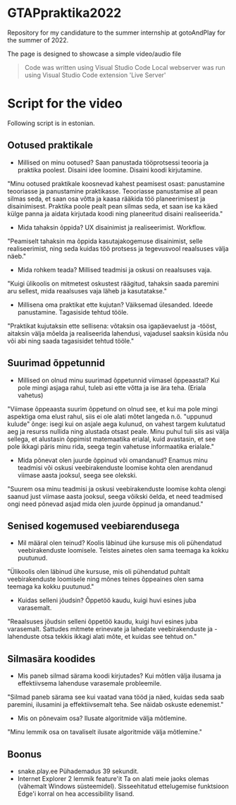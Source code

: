 # GTAPpraktika2022
Repository for my candidature to the summer internship at gotoAndPlay for the summer of 2022.

The page is designed to showcase a simple video/audio file

> Code was written using Visual Studio Code
> Local webserver was run using Visual Studio Code extension 'Live Server'

# Script for the video

Following script is in estonian.

## Ootused praktikale

- Millised on minu ootused?
Saan panustada tööprotsessi teooria ja praktika poolest.
Disaini idee loomine.
Disaini koodi kirjutamine.

"Minu ootused praktikale koosnevad kahest peamisest osast: panustamine teooriasse ja panustamine praktikasse. Teooriasse panustamise all pean silmas seda, et saan osa võtta ja kaasa rääkida töö planeerimisest ja disainimisest. Praktika poole pealt pean silmas seda, et saan ise ka käed külge panna ja aidata kirjutada koodi ning planeeritud disaini realiseerida."

- Mida tahaksin õppida?
UX disainimist ja realiseerimist.
Workflow.

"Peamiselt tahaksin ma õppida kasutajakogemuse disainimist, selle realiseerimist, ning seda kuidas töö protsess ja tegevusvool reaalsuses välja näeb."

- Mida rohkem teada?
Millised teadmisi ja oskusi on reaalsuses vaja.

"Kuigi ülikoolis on mitmetest oskustest räägitud, tahaksin saada paremini aru sellest, mida reaalsuses vaja läheb ja kasutatakse."

- Millisena oma praktikat ette kujutan?
Väiksemad ülesanded.
Ideede panustamine.
Tagasiside tehtud tööle.

"Praktikat kujutaksin ette sellisena: võtaksin osa igapäevaelust ja -tööst, aitaksin välja mõelda ja realiseerida lahendusi, vajadusel saaksin küsida nõu või abi ning saada tagasisidet tehtud tööle."



## Suurimad õppetunnid

- Millised on olnud minu suurimad õppetunnid viimasel õppeaastal?
Kui pole mingi asjaga rahul, tuleb asi ette võtta ja ise ära teha. (Eriala vahetus)

"Viimase õppeaasta suurim õppetund on olnud see, et kui ma pole mingi aspektiga oma elust rahul, siis ei ole alati mõtet langeda n.ö. "uppunud kulude" õnge: isegi kui on asjale aega kulunud, on vahest targem kulutatud aeg ja resurss nullida ning alustada otsast peale. Minu puhul tuli siis asi välja sellega, et alustasin õppimist matemaatika erialal, kuid avastasin, et see pole ikkagi päris minu rida, seega tegin vahetuse informaatika erialale."

- Mida põnevat olen juurde õppinud või omandanud?
Enamus minu teadmisi või oskusi veebirakenduste loomise kohta olen arendanud viimase aasta jooksul, seega see olekski.

"Suurem osa minu teadmisi ja oskusi veebirakenduste loomise kohta olengi saanud just viimase aasta jooksul, seega võikski öelda, et need teadmised ongi need põnevad asjad mida olen juurde õppinud ja omandanud."

## Senised kogemused veebiarendusega

- Mil määral olen teinud?
Koolis läbinud ühe kursuse mis oli pühendatud veebirakenduste loomisele. Teistes ainetes olen sama teemaga ka kokku puutunud.

"Ülikoolis olen läbinud ühe kursuse, mis oli pühendatud puhtalt veebirakenduste loomisele ning mõnes teines õppeaines olen sama teemaga ka kokku puutunud."

- Kuidas selleni jõudsin?
Õppetöö kaudu, kuigi huvi esines juba varasemalt.

"Reaalsuses jõudsin selleni õppetöö kaudu, kuigi huvi esines juba varasemalt. Sattudes mitmete erinevate ja lahedate veebirakenduste ja -lahenduste otsa tekkis ikkagi alati mõte, et kuidas see tehtud on."

## Silmasära koodides

- Mis paneb silmad särama koodi kirjutades?
Kui mõtlen välja ilusama ja effektiivsema lahenduse varasemale probleemile.

"Silmad paneb särama see kui vaatad vana tööd ja näed, kuidas seda saab paremini, ilusamini ja effektiivsemalt teha. See näidab oskuste edenemist."

- Mis on põnevaim osa?
Ilusate algoritmide välja mõtlemine.

"Minu lemmik osa on tavaliselt ilusate algoritmide välja mõtlemine."

## Boonus 
- snake.play.ee
Pühademadus 39 sekundit.
- Internet Explorer 2 lemmik feature'it
Ta on alati meie jaoks olemas (vähemalt Windows süsteemidel).
Sisseehitatud ettelugemise funktsioon Edge'i korral on hea accessibility lisand.